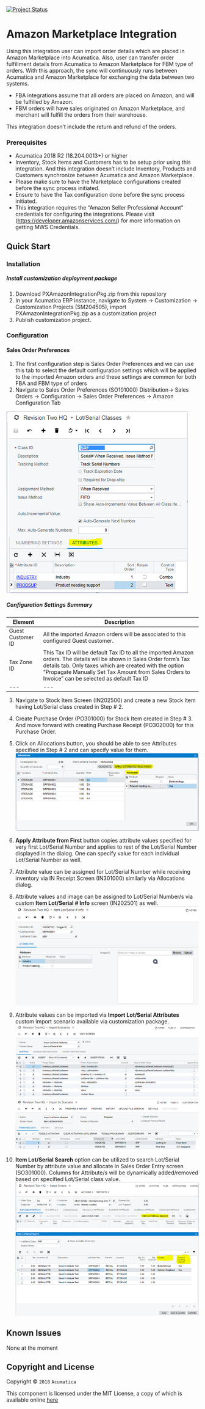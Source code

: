 [![Project Status](http://opensource.box.com/badges/active.svg)](http://opensource.box.com/badges)

Amazon Marketplace Integration
==================================
Using this integration user can import order details which are placed in Amazon Marketplace into Acumatica. Also, user can transfer order fulfillment details from Acumatica to Amazon Marketplace for FBM type of orders. With this approach, the sync will continuously runs between Acumatica and Amazon Marketplace for exchanging the data between two systems.

* FBA integrations assume that all orders are placed on Amazon, and will be fulfilled by Amazon.
* FBM orders will have sales originated on Amazon Marketplace, and merchant will fulfill the orders from their warehouse.

This integration doesn’t include the return and refund of the orders.

### Prerequisites
* Acumatica 2018 R2 (18.204.0013+) or higher
* Inventory, Stock Items and Customers has to be setup prior using this integration. And this integration doesn’t include Inventory, Products and Customers synchronize between Acumatica and Amazon Marketplace.
* Please make sure to have the Marketplace configurations created before the sync process initiated.
* Ensure to have the Tax configuration done before the sync process initiated.
* This integration requires the “Amazon Seller Professional Account” credentials for configuring the integrations. Please visit (https://developer.amazonservices.com/) for more information on getting MWS Credentials.

Quick Start
-----------

### Installation

##### Install customization deployment package
1. Download PXAmazonIntegrationPkg.zip from this repository
2. In your Acumatica ERP instance, navigate to System -> Customization -> Customization Projects (SM204505), import PXAmazonIntegrationPkg.zip as a customization project
3. Publish customization project.

### Configuration

#### Sales Order Preferences

1. The first configuration step is Sales Order Preferences and we can use this tab to select the default configuration settings which will be applied to the imported Amazon orders and these settings are common for both FBA and FBM type of orders
2. Navigate to Sales Order Preferences (SO101000) Distribution-> Sales Orders -> Configuration -> Sales Order Preferences -> Amazon Configuration Tab

![Screenshot](/_ReadMeImages/IN207000.png)

##### Configuration Settings Summary

| Element  | Description |
| --- | --- |
| Guest Customer ID  | All the imported Amazon orders will be associated to this configured Guest customer.  |
| Tax Zone ID  | This Tax ID will be default Tax ID to all the imported Amazon orders. The details will be shown in Sales Order form’s Tax details tab. Only taxes which are created with the option “Propagate Manually Set Tax Amount from Sales Orders to Invoice” can be selected as default Tax ID |
| --- | --- |


3. Navigate to Stock Item Screen (IN202500) and create a new Stock Item having Lot/Serial class created in Step # 2.
4. Create Purchase Order (PO301000) for Stock Item created in Step # 3. And move forward with creating Purchase Receipt (PO302000) for this Purchase Order.
5. Click on Allocations button, you should be able to see Attributes specified in Step # 2 and can specify value for them.
![Screenshot](/_ReadMeImages/PO302000Allocation.png)

6. **Apply Attribute from First** button copies attribute values specified for very first Lot/Serial Number and applies to rest of the Lot/Serial Number displayed in the dialog. One can specify value for each individual Lot/Serial Number as well.
7. Attribute value can be assigned for Lot/Serial Number while receiving inventory via IN Receipt Screen (IN301000) similarly via Allocations dialog.
8. Attribute values and image can be assigned to Lot/Serial Number/s via custom **Item Lot/Serial # Info** screen (IN202501) as well.
![Screenshot](/_ReadMeImages/IN202501.png)

9. Attribute values can be imported via **Import Lot/Serial Attributes** custom import scenario available via customization package.
![Screenshot](/_ReadMeImages/SM206025.png)
![Screenshot](/_ReadMeImages/SM206036.png)

10. **Item Lot/Serial Search** option can be utilized to search Lot/Serial Number by attribute value and allocate in Sales Order Entry screen (SO301000). Columns for Attribute/s will be dynamically added/removed based on specified Lot/Serial class value.
![Screenshot](/_ReadMeImages/SO301000-1.png)
![Screenshot](/_ReadMeImages/SO301000-2.png)

Known Issues
------------
None at the moment

## Copyright and License

Copyright © `2018` `Acumatica`

This component is licensed under the MIT License, a copy of which is available online [here](LICENSE.md)
